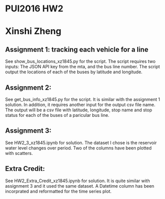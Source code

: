 # PUI2016 HW2

# Xinshi Zheng

## Assignment 1: tracking each vehicle for a line
See show_bus_locations_xz1845.py for the script. The script requires two inputs: The JSON API key from the mta, and the bus line number.
The script output the locations of each of the buses by latitude and longitude.

## Assignment 2:
See get_bus_info_xz1845.py for the script. It is similar with the assignment 1 solution. In addition, it requires another input for the output csv file name.
The output will be a csv file with latitude, longitude, stop name and stop status for each of the buses of a paricular bus line.

## Assignment 3:
See HW2_3_xz1845.ipynb for solution. The dataset I chose is the reservoir water level changes over period. Two of the columns have been plotted with scatters.

## Extra Credit:
See HW2_Extra_Credit_xz1845.ipynb for solution. It is quite similar with assignment 3 and it used the same dataset. A Datetime column has been incorprated and reformatted for the time series plot.
